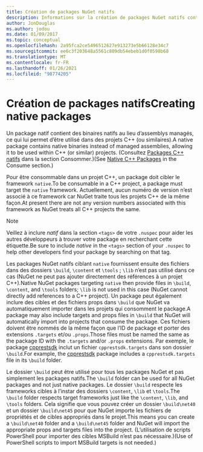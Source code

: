 ```yaml
---
title: Création de packages NuGet natifs
description: Informations sur la création de packages NuGet natifs contenant du code C++ au lieu de code managé, à utiliser dans des projets C++.
author: JonDouglas
ms.author: jodou
ms.date: 01/09/2017
ms.topic: conceptual
ms.openlocfilehash: 2a95fca2ce5496512627e913273e5b66128e34c7
ms.sourcegitcommit: ee6c3f203648a5561c809db54ebeb1d0f0598b68
ms.translationtype: MT
ms.contentlocale: fr-FR
ms.lasthandoff: 01/26/2021
ms.locfileid: "98774205"
---
```

# <a name="creating-native-packages"></a><span data-ttu-id="c2ef9-103">Création de packages natifs</span><span class="sxs-lookup"><span data-stu-id="c2ef9-103">Creating native packages</span></span>

<span data-ttu-id="c2ef9-104">Un package natif contient des binaires natifs au lieu d’assemblys managés, ce qui lui permet d’être utilisé dans des projets C++ (ou similaires).</span><span class="sxs-lookup"><span data-stu-id="c2ef9-104">A native package contains native binaries instead of managed assemblies, allowing it to be used within C++ (or similar) projects.</span></span> <span data-ttu-id="c2ef9-105">(Consultez [Packages C++ natifs](../consume-packages/finding-and-choosing-packages.md#native-c-packages) dans la section Consommer.)</span><span class="sxs-lookup"><span data-stu-id="c2ef9-105">(See [Native C++ Packages](../consume-packages/finding-and-choosing-packages.md#native-c-packages) in the Consume section.)</span></span>

<span data-ttu-id="c2ef9-106">Pour être consommable dans un projet C++, un package doit cibler le framework `native`.</span><span class="sxs-lookup"><span data-stu-id="c2ef9-106">To be consumable in a C++ project, a package must target the `native` framework.</span></span> <span data-ttu-id="c2ef9-107">Actuellement, aucun numéro de version n’est associé à ce framework car NuGet traite tous les projets C++ de la même façon.</span><span class="sxs-lookup"><span data-stu-id="c2ef9-107">At present there are not any version numbers associated with this framework as NuGet treats all C++ projects the same.</span></span>

> [!Note]
> <span data-ttu-id="c2ef9-108">Veillez à inclure *natif* dans la section `<tags>` de votre `.nuspec` pour aider les autres développeurs à trouver votre package en recherchant cette étiquette.</span><span class="sxs-lookup"><span data-stu-id="c2ef9-108">Be sure to include *native* in the `<tags>` section of your `.nuspec` to help other developers find your package by searching on that tag.</span></span>

<span data-ttu-id="c2ef9-109">Les packages NuGet natifs ciblant `native` fournissent ensuite des fichiers dans des dossiers `\build`, `\content` et `\tools` ; `\lib` n’est pas utilisé dans ce cas (NuGet ne peut pas ajouter directement des références à un projet C++).</span><span class="sxs-lookup"><span data-stu-id="c2ef9-109">Native NuGet packages targeting `native` then provide files in `\build`, `\content`, and `\tools` folders; `\lib` is not used in this case (NuGet cannot directly add references to a C++ project).</span></span> <span data-ttu-id="c2ef9-110">Un package peut également inclure des cibles et des fichiers props dans `\build` que NuGet va automatiquement importer dans les projets qui consomment le package.</span><span class="sxs-lookup"><span data-stu-id="c2ef9-110">A package may also include targets and props files in `\build` that NuGet will automatically import into projects that consume the package.</span></span> <span data-ttu-id="c2ef9-111">Ces fichiers doivent être nommés de la même façon que l’ID de package et porter des extensions `.targets` et/ou `.props`.</span><span class="sxs-lookup"><span data-stu-id="c2ef9-111">Those files must be named the same as the package ID with the `.targets` and/or `.props` extensions.</span></span> <span data-ttu-id="c2ef9-112">Par exemple, le package [cpprestsdk](https://nuget.org/packages/cpprestsdk/) inclut un fichier `cpprestsdk.targets` dans son dossier `\build`.</span><span class="sxs-lookup"><span data-stu-id="c2ef9-112">For example, the [cpprestsdk](https://nuget.org/packages/cpprestsdk/) package includes a `cpprestsdk.targets` file in its `\build` folder.</span></span>

<span data-ttu-id="c2ef9-113">Le dossier `\build` peut être utilisé pour tous les packages NuGet et pas simplement les packages natifs.</span><span class="sxs-lookup"><span data-stu-id="c2ef9-113">The `\build` folder can be used for all NuGet packages and not just native packages.</span></span> <span data-ttu-id="c2ef9-114">Le dossier `\build` respecte les frameworks cibles à l’instar des dossiers `\content`, `\lib` et `\tools`.</span><span class="sxs-lookup"><span data-stu-id="c2ef9-114">The `\build` folder respects target frameworks just like the `\content`, `\lib`, and `\tools` folders.</span></span> <span data-ttu-id="c2ef9-115">Cela signifie que vous pouvez créer un dossier `\build\net40` et un dossier `\build\net45` pour que NuGet importe les fichiers de propriétés et de cibles appropriés dans le projet.</span><span class="sxs-lookup"><span data-stu-id="c2ef9-115">This means you can create a `\build\net40` folder and a `\build\net45` folder and NuGet will import the appropriate props and targets files into the project.</span></span> <span data-ttu-id="c2ef9-116">(L’utilisation de scripts PowerShell pour importer des cibles MSBuild n’est pas nécessaire.)</span><span class="sxs-lookup"><span data-stu-id="c2ef9-116">(Use of PowerShell scripts to import MSBuild targets is not needed.)</span></span>
